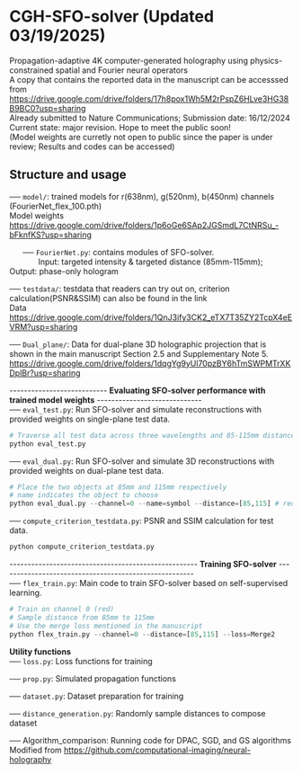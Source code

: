 # CGH-SFO-solver (Updated 03/19/2025)
Propagation-adaptive 4K computer-generated holography using physics-constrained spatial and Fourier neural operators  
A copy that contains the reported data in the manuscript can be accesssed from https://drive.google.com/drive/folders/17h8pox1Wh5M2rPspZ6HLve3HG38B9BC0?usp=sharing  
Already submitted to Nature Communications; Submission date: 16/12/2024  
Current state: major revision. Hope to meet the public soon!  
(Model weights are curretly not open to public since the paper is under review; Results and codes can be accessed)

## Structure and usage   
── `model/`: trained models for r(638nm), g(520nm), b(450nm) channels (FourierNet_flex_100.pth)  
Model weights https://drive.google.com/drive/folders/1p6oGe6SAp2JGSmdL7CtNRSu_-bFknfKS?usp=sharing  

  
&nbsp;&nbsp;&nbsp;&nbsp;&nbsp;&nbsp;── `FourierNet.py`: contains modules of SFO-solver.  
&nbsp;&nbsp;&nbsp;&nbsp;&nbsp;&nbsp;&nbsp;&nbsp;&nbsp;&nbsp;&nbsp;&nbsp;&nbsp;Input: targeted intensity & targeted distance (85mm-115mm); Output: phase-only hologram  

  
── `testdata/`: testdata that readers can try out on, criterion calculation(PSNR&SSIM) can also be found in the link  
Data https://drive.google.com/drive/folders/1QnJ3ify3CK2_eTX7T35ZY2TcpX4eEVRM?usp=sharing  

  
── `Dual_plane/`: Data for dual-plane 3D holographic projection that is shown in the main manuscript Section 2.5 and Supplementary Note 5.
https://drive.google.com/drive/folders/1dqgYg9yUl70pzBY6hTmSWPMTrXKDplBr?usp=sharing  

  
--------------------------- **Evaluating SFO-solver performance with trained model weights** -----------------------------  
── `eval_test.py`: Run SFO-solver and simulate reconstructions with provided weights on single-plane test data.  
```python
# Traverse all test data across three wavelengths and 85-115mm distances with 1mm interval
python eval_test.py
```

  
── `eval_dual.py`: Run SFO-solver and simulate 3D reconstructions with provided weights on dual-plane test data.  
```python
# Place the two objects at 85mm and 115mm respectively
# name indicates the object to choose
python eval_dual.py --channel=0 --name=symbol --distance=[85,115] # red:0, green:1, blue:2
```

  
── `compute_criterion_testdata.py`: PSNR and SSIM calculation for test data.  
```python
python compute_criterion_testdata.py
```

  
---------------------------------------------------- **Training SFO-solver** ------------------------------------------------------  
── `flex_train.py`: Main code to train SFO-solver based on self-supervised learning.  
```python
# Train on channel 0 (red)
# Sample distance from 85mm to 115mm
# Use the merge loss mentioned in the manuscript
python flex_train.py --channel=0 --distance=[85,115] --loss=Merge2
```

  
**Utility functions**  
── `loss.py`: Loss functions for training

── `prop.py`: Simulated propagation functions

── `dataset.py`: Dataset preparation for training

── `distance_generation.py`: Randomly sample distances to compose dataset

── Algorithm_comparison: Running code for DPAC, SGD, and GS algorithms   
Modified from https://github.com/computational-imaging/neural-holography
